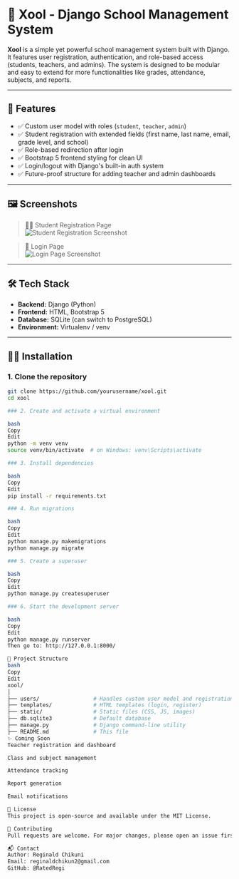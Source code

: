 # 🏫 Xool - Django School Management System

**Xool** is a simple yet powerful school management system built with Django. It features user registration, authentication, and role-based access (students, teachers, and admins). The system is designed to be modular and easy to extend for more functionalities like grades, attendance, subjects, and reports.

---

## 🚀 Features

- ✅ Custom user model with roles (`student`, `teacher`, `admin`)
- ✅ Student registration with extended fields (first name, last name, email, grade level, and school)
- ✅ Role-based redirection after login
- ✅ Bootstrap 5 frontend styling for clean UI
- ✅ Login/logout with Django's built-in auth system
- ✅ Future-proof structure for adding teacher and admin dashboards

---

## 🖼️ Screenshots

> 🧑‍🎓 Student Registration Page  
![Student Registration Screenshot](screenshots/student-register.png)

> 🔐 Login Page  
![Login Page Screenshot](screenshots/login.png)

---

## 🛠️ Tech Stack

- **Backend:** Django (Python)
- **Frontend:** HTML, Bootstrap 5
- **Database:** SQLite (can switch to PostgreSQL)
- **Environment:** Virtualenv / venv

---

## 🧑‍💻 Installation

### 1. Clone the repository

```bash
git clone https://github.com/yourusername/xool.git
cd xool

### 2. Create and activate a virtual environment

bash
Copy
Edit
python -m venv venv
source venv/bin/activate  # on Windows: venv\Scripts\activate

### 3. Install dependencies

bash
Copy
Edit
pip install -r requirements.txt

### 4. Run migrations

bash
Copy
Edit
python manage.py makemigrations
python manage.py migrate

### 5. Create a superuser

bash
Copy
Edit
python manage.py createsuperuser

### 6. Start the development server

bash
Copy
Edit
python manage.py runserver
Then go to: http://127.0.0.1:8000/

📁 Project Structure
bash
Copy
Edit
xool/
│
├── users/                 # Handles custom user model and registration
├── templates/             # HTML templates (login, register)
├── static/                # Static files (CSS, JS, images)
├── db.sqlite3             # Default database
├── manage.py              # Django command-line utility
├── README.md              # This file
✨ Coming Soon
Teacher registration and dashboard

Class and subject management

Attendance tracking

Report generation

Email notifications

📜 License
This project is open-source and available under the MIT License.

🤝 Contributing
Pull requests are welcome. For major changes, please open an issue first to discuss what you would like to change or add.

📬 Contact
Author: Reginald Chikuni
Email: reginaldchikun2@gmail.com
GitHub: @RatedRegi

